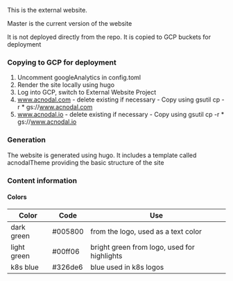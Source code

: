This is the external website.  

Master is the current version of the website

It is not deployed directly from the repo.  It is copied to GCP buckets for deployment

### Copying to GCP for deployment
1. Uncomment googleAnalytics in config.toml
2. Render the site locally using hugo
3. Log into GCP, switch to External Website Project
4. www.acnodal.com - delete existing if necessary - Copy using gsutil cp -r * gs://www.acnodal.com
5. www.acnodal.io - delete existing if necessary - Copy using gsutil cp -r * gs://www.acnodal.io


### Generation
The website is generated using hugo.  It includes a template called acnodalTheme providing
the basic structure of the site


### Content information

#### Colors

| Color  | Code | Use |
|--------|-----| ----|
| dark green | #005800| from the logo, used as a text color |
| light green | #00ff06 | bright green from logo, used for highlights |
| k8s blue | #326de6 | blue used in k8s logos |


